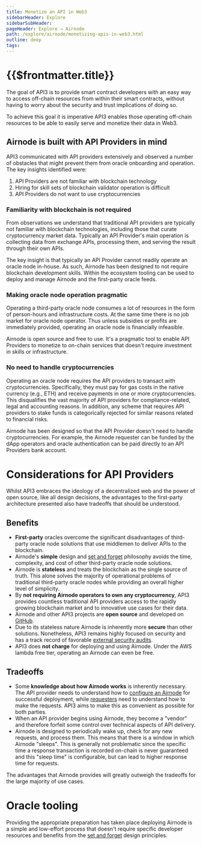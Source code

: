 ```yaml
---
title: Monetize an API in Web3
sidebarHeader: Explore
sidebarSubHeader:
pageHeader: Explore → Airnode
path: /explore/airnode/monetizing-apis-in-web3.html
outline: deep
tags:
---
```


<PageHeader/>

<SearchHighlight/>

<FlexStartTag/>

# {{$frontmatter.title}}

The goal of API3 is to provide smart contract developers with an easy way to
access off-chain resources from within their smart contracts, without having to
worry about the security and trust implications of doing so.

To achieve this goal it is imperative API3 enables those operating off-chain
resources to be able to easily serve and monetize their data in Web3.

## Airnode is built with API Providers in mind

API3 communicated with API providers extensively and observed a number of
obstacles that might prevent them from oracle onboarding and operation. The key
insights identified were:

1. API Providers are not familiar with blockchain technology
2. Hiring for skill sets of blockchain validator operation is difficult
3. API Providers do not want to use cryptocurrencies

### Familiarity with blockchain is not required

From observations we understand that traditional API providers are typically not
familiar with blockchain technologies, including those that curate
cryptocurrency market data. Typically an API Provider's main operation is
collecting data from exchange APIs, processing them, and serving the result
through their own APIs.

The key insight is that typically an API Provider cannot readily operate an
oracle node in-house. As such, Airnode has been designed to not require
blockchain development skills. Within the ecosystem tooling can be used to
deploy and manage Airnode and the first-party oracle feeds.

### Making oracle node operation pragmatic

Operating a third-party oracle node consumes a lot of resources in the form of
person-hours and infrastructure costs. At the same time there is no job market
for oracle node operator. Thus unless subsidies or profits are immediately
provided, operating an oracle node is financially infeasible.

Airnode is open source and free to use. It's a pragmatic tool to enable API
Providers to monetize to on-chain services that doesn't require investment in
skills or infrastructure.

<!--Even if some API provider were to obtain the specific know-how
needed by hiring the few node operators that are available, this would not be a
scalable solution.-->

### No need to handle cryptocurrencies

Operating an oracle node requires the API providers to transact with
cryptocurrencies. Specifically, they must pay for gas costs in the native
currency (e.g., ETH) and receive payments in one or more cryptocurrencies. This
disqualifies the vast majority of API providers for compliance-related, legal
and accounting reasons. In addition, any scheme that requires API providers to
stake funds is categorically rejected for similar reasons related to financial
risks.

Airnode has been designed so that the API Provider doesn't need to handle
cryptocurrencies. For example, the Airnode requester can be funded by the dApp
operators and oracle authentication can be paid directly to an API Providers
bank account.

# Considerations for API Providers

Whilst API3 embraces the ideology of a decentralized web and the power of open
source, like all design decisions, the advantages to the first-party
architecture presented also have tradeoffs that should be understood.

<!--

Although the potential barriers might seem off-putting at first, there are
several compelling reasons for which it is still worth considering operating an
oracle node.

::: info Learn more

Read more about them (in this
article)["/explore/airnode/why-first-party-oracles.md"]

:::
-->
<!--
API3 embraces the ideology of a decentralized web and the power of open source.

Furthermore it believes that the
[oracle problem is ill-posed](https://medium.com/api3/the-api-connectivity-problem-bd7fa0420636)<ExternalLinkImage/>
and instead, the problem to be solved is how to connect APIs to the blockchain.
Airnode is a first-party oracle solution that addresses this problem. Like all
design decisions, however, the advantages presented below have tradeoffs that
should be understood.
-->

## Benefits

- **First-party** oracles overcome the significant disadvantages of third-party
  oracle node solutions that use middlemen to deliver APIs to the blockchain.
- Airnode's **simple** design and
  [set and forget](/explore/airnode/what-is-airnode.html#_1-set-and-forget)
  philosophy avoids the time, complexity, and cost of other third-party oracle
  node solutions.
- Airnode is **stateless** and treats the blockchain as the single source of
  truth. This alone solves the majority of operational problems of traditional
  third-party oracle nodes while providing an overall higher level of
  simplicity.
- By **not requiring Airnode operators to own any cryptocurrency**, API3
  provides countless traditional API providers access to the rapidly growing
  blockchain market and to innovative use cases for their data.
  <!--To
  enable this, Airnode protocols are designed in way that requesters (contracts
  making the requests) specify a sponsor (account that sponsors the transaction)
  to pay for the response transaction.-->
- Airnode and other API3 projects are **open source** and developed on
  [GitHub<ExternalLinkImage/>](https://github.com/api3dao).
- Due to its stateless nature Airnode is inherently more **secure** than other
  solutions. Nonetheless, API3 remains highly focused on security and has a
  track record of favorable
  [external security audits<ExternalLinkImage/>](https://github.com/api3dao/api3-dao/tree/main/reports).
- API3 does **not charge** for deploying and using Airnode. Under the AWS lambda
  free tier, operating an Airnode can even be free.

## Tradeoffs

- Some **knowledge about how Airnode works** is inherently necessary. The API
  provider needs to understand how to
  [configure an Airnode](/reference/airnode/latest/understand/configuring.md)
  for successful deployment, while
  [requesters](/reference/airnode/latest/concepts/requester.md) need to
  understand how to make the requests. API3 aims to make this as convenient as
  possible for both parties.
- When an API provider begins using Airnode, they become a "vendor" and
  therefore forfeit some control over technical aspects of API delivery.
- Airnode is designed to periodically wake up, check for any new requests, and
  process them. This means that there is a window in which Airnode "sleeps".
  This is generally not problematic since the specific time a response
  transaction is recorded on-chain is never guaranteed and this "sleep time" is
  configurable, but can lead to higher response time for requests.

The advantages that Airnode provides will greatly outweigh the tradeoffs for the
large majority of use cases.

# Oracle tooling

Providing the appropriate preparation has taken place deploying Airnode is a
simple and low-effort process that doesn't require specific developer resources
and benefits from the
[set and forget](/explore/airnode/what-is-airnode.html#_1-set-and-forget) design
principles.

<FlexEndTag/>
